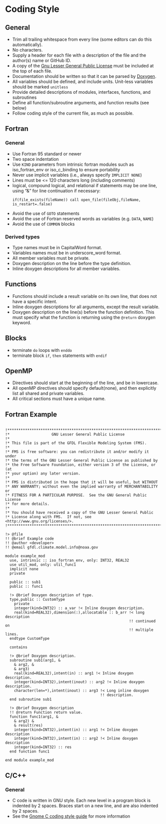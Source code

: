# Coding Style

## General

* Trim all trailing whitespace from every line (some editors can do this
  automatically).
* No <Tab> characters.
* Supply a header for each file with a description of the file and the author(s)
  name or GitHub ID.
* A copy of the [Gnu Lesser General Public License](https://www.gnu.org/licenses/lgpl-3.0.en.html)
  must be included at the top of each file.
* Documentation should be written so that it can be parsed by [Doxygen](http://www.doxygen.nl/).
* All variables should be defined, and include units. Unit-less variables should be marked `unitless`
* Provide detailed descriptions of modules, interfaces, functions, and subroutines
* Define all function/subroutine arguments, and function results (see below)
* Follow coding style of the current file, as much as possible.

## Fortran

### General

* Use Fortran 95 standard or newer
* Two space indentation
* Use `KIND` parameters from intrinsic fortran modules such as iso_fortran_env
  or iso_c_binding to ensure portability
* Never use implicit variables (i.e., always specify `IMPLICIT NONE`)
* Lines must be <= 120 characters long (including comments)
* logical, compound logical, and relational if statements may be one line,
  using “&” for line continuation if necessary:
  ```Fortran
  if(file_exists(fileName)) call open_file(fileObj,fileName, is_restart=.false)
  ```
* Avoid the use of `GOTO` statements
* Avoid the use of Fortran reserved words as variables (e.g. `DATA`, `NAME`)
* Avoid the use of `COMMON` blocks

### Derived types

* Type names must be in CapitalWord format.
* Variables names must be in underscore_word format.
* All member variables must be private.
* Doxygen description on the line before the type definition.
* Inline doxygen descriptions for all member variables.

## Functions
* Functions should include a result variable on its own line, that does not have
  a specific intent.
* Inline doxygen descriptions for all arguments, except the result variable.
* Doxygen description on the line(s) before the function definition.  This must
  specify what the function is returning using the `@return` doxygen keyword.

## Blocks
* terminate `do` loops with `enddo`
* terminate block `if`, `then` statements with `endif`

## OpenMP

* Directives should start at the beginning of the line, and be in lowercase.
* All openMP directives should specify default(none), and then explicitly list
  all shared and private variables.
* All critical sections must have a unique name.

## Fortran Example

```Fortran

!***********************************************************************
!*                   GNU Lesser General Public License
!*
!* This file is part of the GFDL Flexible Modeling System (FMS).
!*
!* FMS is free software: you can redistribute it and/or modify it under
!* the terms of the GNU Lesser General Public License as published by
!* the Free Software Foundation, either version 3 of the License, or (at
!* your option) any later version.
!*
!* FMS is distributed in the hope that it will be useful, but WITHOUT
!* ANY WARRANTY; without even the implied warranty of MERCHANTABILITY or
!* FITNESS FOR A PARTICULAR PURPOSE.  See the GNU General Public License
!* for more details.
!*
!* You should have received a copy of the GNU Lesser General Public
!* License along with FMS.  If not, see <http://www.gnu.org/licenses/>.
!***********************************************************************

!> @file
!! @brief Example code
!! @author <developer>
!! @email gfdl.climate.model.info@noaa.gov

module example_mod
  use, intrinsic :: iso_fortran_env, only: INT32, REAL32
  use util_mod, only: util_func1
  implicit none
  private

  public :: sub1
  public :: func1

  !> @brief Doxygen description of type.
  type,public :: CustomType
    private
    integer(kind=INT32) :: a_var !< Inline doxygen description.
    real(kind=REAL32),dimension(:),allocatable :: b_arr !< long description
                                                        !! continued on
                                                        !! multiple lines.
  endtype CustomType

  contains

  !> @brief Doxygen description.
  subroutine sub1(arg1, &
    & arg2, &
    & arg3)
    real(kind=REAL32),intent(in) :: arg1 !< Inline doxygen description.
    integer(kind=INT32),intent(inout) :: arg2 !< Inline doxygen description.
    character(len=*),intent(inout) :: arg3 !< Long inline doxygen
                                           !! description.
  end subroutine sub1

  !> @brief Doxygen description
  !! @return Function return value.
  function func1(arg1, &
    & arg2) &
    & result(res)
    integer(kind=INT32),intent(in) :: arg1 !< Inline doxygen description
    integer(kind=INT32),intent(in) :: arg2 !< Inline doxygen description
    integer(kind=INT32) :: res
  end function func1

end module example_mod
```

## C/C++

### General
* C code is written in GNU style.  Each new level in a program block is indented
  by 2 spaces. Braces start on a new line, and are also indented by 2 spaces.
* See the [Gnome C coding style guide](https://developer.gnome.org/programming-guidelines/stable/c-coding-style.html.en)
  for more information
